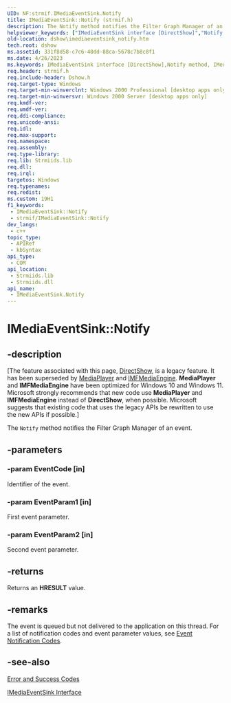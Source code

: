 ```yaml
---
UID: NF:strmif.IMediaEventSink.Notify
title: IMediaEventSink::Notify (strmif.h)
description: The Notify method notifies the Filter Graph Manager of an event.
helpviewer_keywords: ["IMediaEventSink interface [DirectShow]","Notify method","IMediaEventSink.Notify","IMediaEventSink::Notify","IMediaEventSinkNotify","Notify","Notify method [DirectShow]","Notify method [DirectShow]","IMediaEventSink interface","dshow.imediaeventsink_notify","strmif/IMediaEventSink::Notify"]
old-location: dshow\imediaeventsink_notify.htm
tech.root: dshow
ms.assetid: 331f8d58-c7c6-40dd-88ca-5678c7b8c8f1
ms.date: 4/26/2023
ms.keywords: IMediaEventSink interface [DirectShow],Notify method, IMediaEventSink.Notify, IMediaEventSink::Notify, IMediaEventSinkNotify, Notify, Notify method [DirectShow], Notify method [DirectShow],IMediaEventSink interface, dshow.imediaeventsink_notify, strmif/IMediaEventSink::Notify
req.header: strmif.h
req.include-header: Dshow.h
req.target-type: Windows
req.target-min-winverclnt: Windows 2000 Professional [desktop apps only]
req.target-min-winversvr: Windows 2000 Server [desktop apps only]
req.kmdf-ver: 
req.umdf-ver: 
req.ddi-compliance: 
req.unicode-ansi: 
req.idl: 
req.max-support: 
req.namespace: 
req.assembly: 
req.type-library: 
req.lib: Strmiids.lib
req.dll: 
req.irql: 
targetos: Windows
req.typenames: 
req.redist: 
ms.custom: 19H1
f1_keywords:
 - IMediaEventSink::Notify
 - strmif/IMediaEventSink::Notify
dev_langs:
 - c++
topic_type:
 - APIRef
 - kbSyntax
api_type:
 - COM
api_location:
 - Strmiids.lib
 - Strmiids.dll
api_name:
 - IMediaEventSink.Notify
---
```


# IMediaEventSink::Notify


## -description

\[The feature associated with this page, [DirectShow](/windows/win32/directshow/directshow), is a legacy feature. It has been superseded by [MediaPlayer](/uwp/api/Windows.Media.Playback.MediaPlayer) and [IMFMediaEngine](/windows/win32/api/mfmediaengine/nn-mfmediaengine-imfmediaengine). **MediaPlayer** and **IMFMediaEngine** have been optimized for Windows 10 and Windows 11. Microsoft strongly recommends that new code use **MediaPlayer** and **IMFMediaEngine** instead of **DirectShow**, when possible. Microsoft suggests that existing code that uses the legacy APIs be rewritten to use the new APIs if possible.\]

The <code>Notify</code> method notifies the Filter Graph Manager of an event.

## -parameters

### -param EventCode [in]

Identifier of the event.

### -param EventParam1 [in]

First event parameter.

### -param EventParam2 [in]

Second event parameter.

## -returns

Returns an <b>HRESULT</b> value.

## -remarks

The event is queued but not delivered to the application on this thread. For a list of notification codes and event parameter values, see <a href="/windows/desktop/DirectShow/event-notification-codes">Event Notification Codes</a>.

## -see-also

<a href="/windows/desktop/DirectShow/error-and-success-codes">Error and Success Codes</a>



<a href="/windows/desktop/api/strmif/nn-strmif-imediaeventsink">IMediaEventSink Interface</a>